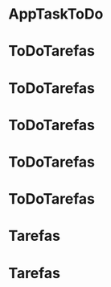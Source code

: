 # AppTaskToDo
# ToDoTarefas
# ToDoTarefas
# ToDoTarefas
# ToDoTarefas
# ToDoTarefas
# Tarefas
# Tarefas
